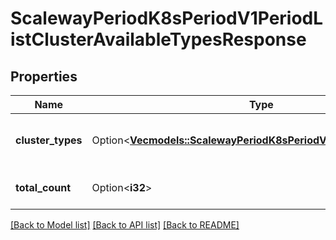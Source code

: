 # ScalewayPeriodK8sPeriodV1PeriodListClusterAvailableTypesResponse

## Properties

Name | Type | Description | Notes
------------ | ------------- | ------------- | -------------
**cluster_types** | Option<[**Vec<models::ScalewayPeriodK8sPeriodV1PeriodClusterType>**](scaleway.k8s.v1.ClusterType.md)> | Available cluster types for the cluster. | [optional]
**total_count** | Option<**i32**> | Total number of types. | [optional]

[[Back to Model list]](../README.md#documentation-for-models) [[Back to API list]](../README.md#documentation-for-api-endpoints) [[Back to README]](../README.md)


